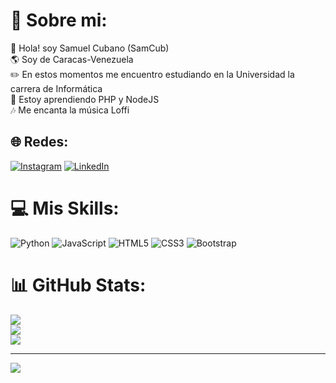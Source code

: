 # 💫 Sobre mi:
👋 Hola! soy Samuel Cubano (SamCub)<br>🌎 Soy de Caracas-Venezuela<br>✏️ En estos momentos me encuentro estudiando en la Universidad la carrera de Informática<br>🌱 Estoy aprendiendo PHP y NodeJS<br>🎶 Me encanta la música Loffi<br>


## 🌐 Redes:
[![Instagram](https://img.shields.io/badge/Instagram-%23E4405F.svg?logo=Instagram&logoColor=white)](https://instagram.com/samuelcubano) [![LinkedIn](https://img.shields.io/badge/LinkedIn-%230077B5.svg?logo=linkedin&logoColor=white)](https://linkedin.com/in/samuel-cubano-0b520b288) 

# 💻 Mis Skills:
![Python](https://img.shields.io/badge/python-3670A0?style=for-the-badge&logo=python&logoColor=ffdd54) ![JavaScript](https://img.shields.io/badge/javascript-%23323330.svg?style=for-the-badge&logo=javascript&logoColor=%23F7DF1E) ![HTML5](https://img.shields.io/badge/html5-%23E34F26.svg?style=for-the-badge&logo=html5&logoColor=white) ![CSS3](https://img.shields.io/badge/css3-%231572B6.svg?style=for-the-badge&logo=css3&logoColor=white) ![Bootstrap](https://img.shields.io/badge/bootstrap-%238511FA.svg?style=for-the-badge&logo=bootstrap&logoColor=white)
# 📊 GitHub Stats:
![](https://github-readme-stats.vercel.app/api?username=samuelcubano&theme=dark&hide_border=false&include_all_commits=false&count_private=false)<br/>
![](https://github-readme-streak-stats.herokuapp.com/?user=samuelcubano&theme=dark&hide_border=false)<br/>
![](https://github-readme-stats.vercel.app/api/top-langs/?username=samuelcubano&theme=dark&hide_border=false&include_all_commits=false&count_private=false&layout=compact)

---
[![](https://visitcount.itsvg.in/api?id=samuelcubano&icon=0&color=0)](https://visitcount.itsvg.in)
